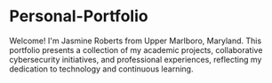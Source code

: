 # Personal-Portfolio
Welcome! I'm Jasmine Roberts from Upper Marlboro, Maryland. This portfolio presents a collection of my academic projects, collaborative cybersecurity initiatives, and professional experiences, reflecting my dedication to technology and continuous learning.
